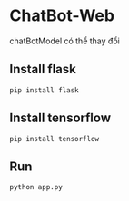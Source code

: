 # ChatBot-Web
chatBotModel có thể thay đổi

## Install flask
    pip install flask
    
## Install tensorflow
    pip install tensorflow

## Run
    python app.py
  
